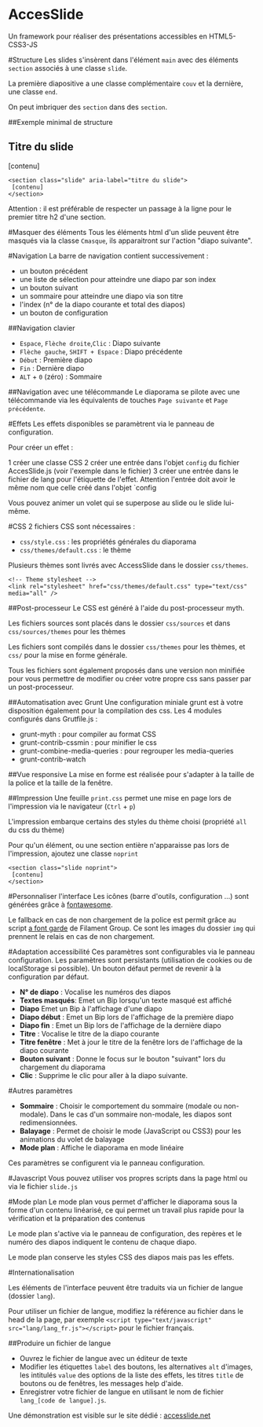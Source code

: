 AccesSlide
===========

Un framework pour réaliser des présentations accessibles en HTML5-CSS3-JS

#Structure
Les slides s'insèrent dans l'élément `main` avec des éléments `section` associés à une classe `slide`.

La première diapositive a une classe complémentaire `couv` et la dernière, une classe `end`.

On peut imbriquer des `section` dans des `section`.

##Exemple minimal de structure
    <section class="slide">
     <h2>Titre du slide</h2>
     [contenu]
    </section>
    
    <section class="slide" aria-label="titre du slide">
     [contenu]
    </section>
Attention : il est préférable de respecter un passage à la ligne pour le premier titre h2 d'une section.

#Masquer des éléments
Tous les éléments html d'un slide peuvent être masqués via la classe `Cmasque`, ils apparaitront sur l'action "diapo suivante". 

#Navigation
La barre de navigation contient successivement :

- un bouton précédent
- une liste de sélection pour atteindre une diapo par son index
- un bouton suivant
- un sommaire pour atteindre une diapo via son titre
- l'index (n° de la diapo courante et total des diapos)
- un bouton de configuration

##Navigation clavier
- `Espace`, `Flèche droite`,`Clic` : Diapo suivante
- `Flèche gauche`, `SHIFT + Espace` : Diapo précédente
- `Début` : Première diapo
- `Fin` : Dernière diapo
- `ALT` + `0` (zéro) : Sommaire

##Navigation avec une télécommande
Le diaporama se pilote avec une télécommande via les équivalents de touches `Page suivante` et `Page précédente`.

#Effets
Les effets disponibles se paramètrent via le panneau de configuration.

Pour créer un effet :

1 créer une classe CSS
2 créer une entrée dans l'objet `config` du fichier AccesSlide.js (voir l'exemple dans le fichier)
3 créer une entrée dans le fichier de lang pour l'étiquette de l'effet. Attention l'entrée doit avoir le même nom que celle créé dans l'objet `config

Vous pouvez animer un volet qui se superpose au slide ou le slide lui-même.

#CSS
2 fichiers CSS sont nécessaires :

- `css/style.css` : les propriétés générales du diaporama
- `css/themes/default.css` : le thème

Plusieurs thèmes sont livrés avec AccessSlide dans le dossier `css/themes`.

    <!-- Theme stylesheet -->
    <link rel="stylesheet" href="css/themes/default.css" type="text/css" media="all" />

##Post-processeur
Le CSS est généré à l'aide du post-processeur myth.

Les fichiers sources sont placés dans le dossier `css/sources` et dans `css/sources/themes` pour les thèmes

Les fichiers sont compilés dans le dossier `css/themes` pour les thèmes, et `css/` pour la mise en forme générale.

Tous les fichiers sont également proposés dans une version non minifiée pour vous permettre de modifier ou créer votre propre css sans passer par un post-processeur.

##Automatisation avec Grunt
Une configuration miniale grunt est à votre disposition également pour la compilation des css. Les 4 modules configurés dans Grutfile.js :

- grunt-myth : pour compiler au format CSS
- grunt-contrib-cssmin : pour minifier le css
- grunt-combine-media-queries : pour regrouper les media-queries
- grunt-contrib-watch

##Vue responsive
La mise en forme est réalisée pour s'adapter à la taille de la police et la taille de la fenêtre.

##Impression
Une feuille `print.css` permet une mise en page lors de l'impression via le navigateur (`Ctrl` + `p`)

L'impression embarque certains des styles du thème choisi (propriété `all` du css du thème)

Pour qu'un élément, ou une section entière n'apparaisse pas lors de l'impression, ajoutez une classe `noprint`

    <section class="slide noprint">
     [contenu]
    </section>

#Personnaliser l'interface
Les icônes (barre d'outils, configuration ...) sont générées grâce à <a href="http://fortawesome.github.io/Font-Awesome/">fontawesome</a>.

Le fallback en cas de non chargement de la police est permit grâce au script <a href="https://github.com/filamentgroup/a-font-garde">a font garde</a> de Filament Group. Ce sont les images du dossier `img` qui prennent le relais en cas de non chargement.

#Adaptation accessibilité
Ces paramètres sont configurables via le panneau configuration. Les paramètres sont persistants (utilisation de cookies ou de localStorage si possible). Un bouton défaut permet de revenir à la configuration par défaut.

- **N° de diapo** : Vocalise les numéros des diapos
- **Textes masqués**:  Emet un Bip lorsqu'un texte masqué est affiché
- **Diapo** Emet un Bip à l'affichage d'une diapo
- **Diapo début** : Emet un Bip lors de l'affichage de la première diapo
- **Diapo fin** : Emet un Bip lors de l'affichage de la dernière diapo
- **Titre** : Vocalise le titre de la diapo courante
- **Titre fenêtre** : Met à jour le titre de la fenêtre lors de l'affichage de la diapo courante
- **Bouton suivant** : Donne le focus sur le bouton "suivant" lors du chargement du diaporama
- **Clic** : Supprime le clic pour aller à la diapo suivante.

#Autres paramètres
- **Sommaire** : Choisir le comportement du sommaire (modale ou non-modale). Dans le cas d'un sommaire non-modale, les diapos sont redimensionnées.
- **Balayage** : Permet de choisir le mode (JavaScript ou CSS3) pour les animations du volet de balayage
- **Mode plan** : Affiche le diaporama en mode linéaire

Ces paramètres se configurent via le panneau configuration.

#Javascript
Vous pouvez utiliser vos propres scripts dans la page html ou via le fichier `slide.js`

#Mode plan
Le mode plan vous permet d'afficher le diaporama sous la forme d'un contenu linéarisé, ce qui permet un travail plus rapide pour la vérification et la préparation des contenus

Le mode plan s'active via le panneau de configuration, des repères et le numéro des diapos indiquent le contenu de chaque diapo.

Le mode plan conserve les styles CSS des diapos mais pas les effets.

#Internationalisation

Les éléments de l'interface peuvent être traduits via un fichier de langue (dossier `lang`).

Pour utiliser un fichier de langue, modifiez la référence au fichier dans le head de la page, par exemple `<script type="text/javascript" src="lang/lang_fr.js"></script>` pour le fichier français.

##Produire un fichier de langue
- Ouvrez le fichier de langue avec un éditeur de texte
- Modifier les étiquettes `label` des boutons, les alternatives `alt` d'images, les intitulés `value` des options de la liste des effets, les titres `title` de boutons ou de fenêtres, les messages help d'aide.
- Enregistrer votre fichier de langue en utilisant le nom de fichier `lang_[code de langue].js`. 

Une démonstration est visible sur le site dédié : <a href="htpp://www.accesslide.net">accesslide.net</a>